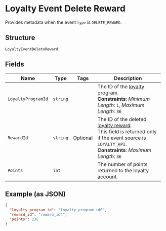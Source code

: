
# Loyalty Event Delete Reward

Provides metadata when the event `type` is `DELETE_REWARD`.

## Structure

`LoyaltyEventDeleteReward`

## Fields

| Name | Type | Tags | Description |
|  --- | --- | --- | --- |
| `LoyaltyProgramId` | `string` |  | The ID of the [loyalty program](#type-LoyaltyProgram).<br>**Constraints**: *Minimum Length*: `1`, *Maximum Length*: `36` |
| `RewardId` | `string` | Optional | The ID of the deleted [loyalty reward](#type-LoyaltyReward).<br>This field is returned only if the event source is `LOYALTY_API`.<br>**Constraints**: *Maximum Length*: `36` |
| `Points` | `int` |  | The number of points returned to the loyalty account. |

## Example (as JSON)

```json
{
  "loyalty_program_id": "loyalty_program_id0",
  "reward_id": "reward_id4",
  "points": 236
}
```

